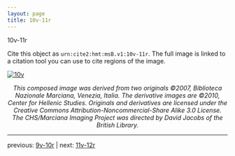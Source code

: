 ```yaml
---
layout: page
title: 10v-11r
---
```


10v-11r

Cite this object as `urn:cite2:hmt:msB.v1:10v-11r`. The full image is linked to a citation tool you can use to cite regions of the image.

[![10v](http://www.homermultitext.org/iipsrv?IIIF=/project/homer/pyramidal/deepzoom/hmt/vbbifolio/v1/vb_10v_11r.tif/full/800,/0/default.jpg)](http://www.homermultitext.org/ict2/?urn=urn:cite2:hmt:vbbifolio.v1:vb_10v_11r) 

<p style="text-align: center; font-style: italic;">This composed image was derived from two originals ©2007, Biblioteca Nazionale Marciana, Venezia, Italia. The derivative images are ©2010, Center for Hellenic Studies. Originals and derivatives are licensed under the Creative Commons Attribution-Noncommercial-Share Alike 3.0 License. The CHS/Marciana Imaging Project was directed by David Jacobs of the British Library.</p>

---

previous: [9v-10r](../9v-10r/) | next: [11v-12r](../11v-12r/)